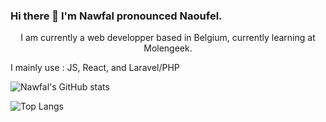 ### Hi there 👋 I'm Nawfal pronounced Naoufel.

<p align="center">I am currently a web developper based in Belgium, currently learning at Molengeek.

I mainly use : JS, React, and Laravel/PHP</p>


![Nawfal's GitHub stats](https://github-readme-stats.vercel.app/api?username=Nelnaji&count_private=true&theme=onedark&show_icons=true)

![Top Langs](https://github-readme-stats.vercel.app/api/top-langs/?username=Nelnaji&theme=onedark&layout=compact)

